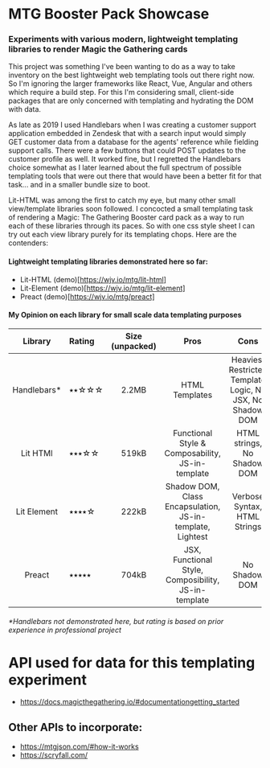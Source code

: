 # MTG Booster Pack Showcase

### Experiments with various modern, lightweight templating libraries to render Magic the Gathering cards

This project was something I've been wanting to do as a way to take inventory on the best lightweight web templating tools out there
right now. So I'm ignoring the larger frameworks like React, Vue, Angular and others which require a build step. For this I'm considering small, client-side packages that are only concerned with templating and hydrating the DOM with data. 

As late as 2019 I used Handlebars when I was creating a customer support application embedded in Zendesk that with a search input would simply GET customer data from a database for the agents' reference while fielding support calls. There were a few buttons that could POST updates to the customer profile as well. It worked fine, but I regretted the Handlebars choice somewhat as I later learned about the full spectrum of possible templating tools that were out there that would have been a better fit for that task... and in a smaller bundle size to boot. 

Lit-HTML was among the first to catch my eye, but many other small view/template libraries soon followed. I concocted a small templating task of rendering a Magic: The Gathering Booster card pack as a way to run each of these libraries through its paces. So with one css style sheet I can try out each view library purely for its templating chops. Here are the contenders:

#### Lightweight templating libraries demonstrated here so far:
* Lit-HTML (demo)[https://wjv.io/mtg/lit-html]
* Lit-Element (demo)[https://wjv.io/mtg/lit-element]
* Preact (demo)[https://wjv.io/mtg/preact]



#### My Opinion on each library for small scale data templating purposes
 
| Library       | Rating  | Size (unpacked) | Pros    | Cons    |
| :-----------: |:------- | :-----: | :-----: | :-----: |
| Handlebars*   | ⭑⭑☆☆☆  | 2.2MB | HTML Templates | Heaviest Restricted Template Logic, No JSX, No Shadow DOM |
| Lit HTMl      | ⭑⭑⭑☆☆  | 519kB | Functional Style & Composability, JS-in-template        | HTML strings, No Shadow DOM |
| Lit Element   | ⭑⭑⭑⭑☆  | 222kB | Shadow DOM, Class Encapsulation, JS-in-template, Lightest | Verbose Syntax, HTML Strings |
| Preact        | ⭑⭑⭑⭑⭑ | 704kB | JSX, Functional Style, Composibility, JS-in-template    | No Shadow DOM |

###### *Handlebars not demonstrated here, but rating is based on prior experience in professional project

# API used for data for this templating experiment
* https://docs.magicthegathering.io/#documentationgetting_started

## Other APIs to incorporate:
* https://mtgjson.com/#how-it-works
* https://scryfall.com/